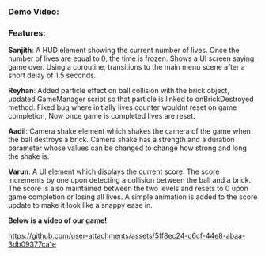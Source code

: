 ### Demo Video:

### Features:

**Sanjith**: A HUD element showing the current number of lives. Once the number of lives are equal to 0, the time is frozen. Shows a UI screen saying game over. Using a coroutine, transitions to the main menu scene after a short delay of 1.5 seconds.  

**Reyhan**: Added particle effect on ball collision with the brick object, updated GameManager script so that particle is linked to onBrickDestroyed method. Fixed bug where initially lives counter wouldnt reset on game completion, Now once game is completed lives are reset.

**Aadil**: Camera shake element which shakes the camera of the game when the ball destroys a brick. Camera shake has a strength and a duration parameter whose values can be changed to change how strong and long the shake is.

**Varun**: A UI element which displays the current score. The score increments by one upon detecting a collision between the ball and a brick. The score is also maintained between the two levels and resets to 0 upon game completion or losing all lives. A simple animation is added to the score update to make it look like a snappy ease in.

**Below is a video of our game!**



https://github.com/user-attachments/assets/5ff8ec24-c6cf-44e8-abaa-3db09377ca1e

